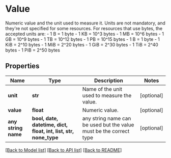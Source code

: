 # Value

Numeric value and the unit used to measure it.  Units are not mandatory, and they're not specified for some resources. For resources that use bytes, the accepted units are:  - 1 B = 1 byte - 1 KB = 10^3 bytes - 1 MB = 10^6 bytes - 1 GB = 10^9 bytes - 1 TB = 10^12 bytes - 1 PB = 10^15 bytes  - 1 B = 1 byte - 1 KiB = 2^10 bytes - 1 MiB = 2^20 bytes - 1 GiB = 2^30 bytes - 1 TiB = 2^40 bytes - 1 PiB = 2^50 bytes

## Properties
Name | Type | Description | Notes
------------ | ------------- | ------------- | -------------
**unit** | **str** | Name of the unit used to measure the value. | [optional] 
**value** | **float** | Numeric value. | [optional] 
**any string name** | **bool, date, datetime, dict, float, int, list, str, none_type** | any string name can be used but the value must be the correct type | [optional]

[[Back to Model list]](../README.md#documentation-for-models) [[Back to API list]](../README.md#documentation-for-api-endpoints) [[Back to README]](../README.md)


